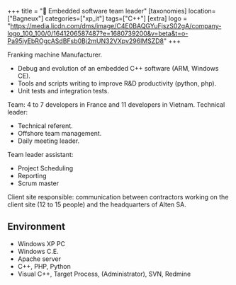+++
title = "📨 Embedded software team leader"
[taxonomies]
location=["Bagneux"]
categories=["xp_it"]
tags=["C++"]
[extra]
logo = "https://media.licdn.com/dms/image/C4E0BAQGYuFjszS02gA/company-logo_100_100/0/1641206587487?e=1680739200&v=beta&t=o-Pa95iyEbROgcASdBFsb0Bj2mUN32VXpv296lMSZD8"
+++

Franking machine Manufacturer.

- Debug and evolution of an embedded C++ software (ARM, Windows CE).
- Tools and scripts writing to improve R&D productivity (python, php).
- Unit tests and integration tests.

Team: 4 to 7 developers in France and 11 developers in Vietnam. Technical leader:

- Technical referent.
- Offshore team management.
- Daily meeting leader.

Team leader assistant:

- Project Scheduling
- Reporting
- Scrum master

Client site responsible: communication between contractors working on the client site (12 to 15 people) and the headquarters of Alten SA.

## Environment

- Windows XP PC
- Windows C.E.
- Apache server
- C++, PHP, Python
- Visual C++, Target Process, (Administrator), SVN, Redmine

